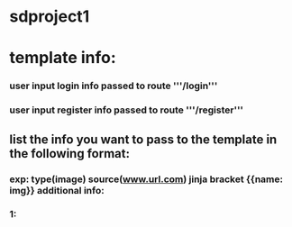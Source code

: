 # sdproject1
# template info:
###      user input login info passed to route '''/login'''
###      user input register info passed to route '''/register'''
## list the info you want to pass to the template in the following format:
### exp: type(image) source(www.url.com) jinja bracket {{name: img}} additional info:
### 1:

